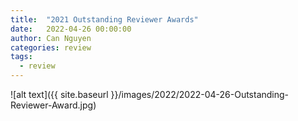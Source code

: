 ```yaml
---
title:  "2021 Outstanding Reviewer Awards"
date:   2022-04-26 00:00:00
author: Can Nguyen
categories: review
tags: 
  - review
---
```



![alt text]({{ site.baseurl }}/images/2022/2022-04-26-Outstanding-Reviewer-Award.jpg)



